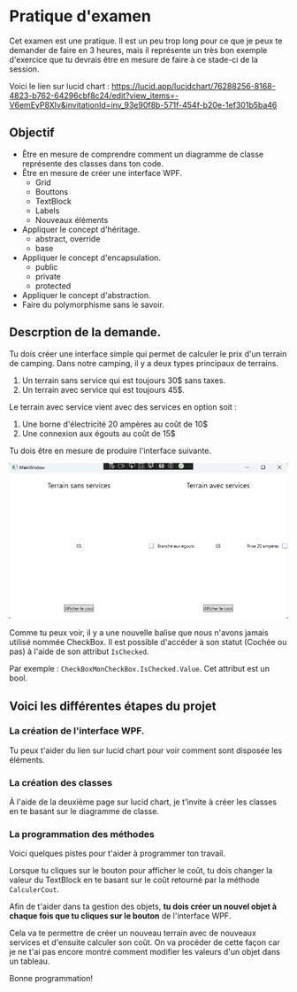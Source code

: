 # Pratique d'examen

Cet examen est une pratique. Il est un peu trop long pour ce que je peux te demander de faire en 3 heures, mais il représente un très bon exemple d'exercice que tu devrais être en mesure de faire à ce stade-ci de la session.

Voici le lien sur lucid chart : https://lucid.app/lucidchart/76288256-8168-4823-b762-64296cbf8c24/edit?view_items=-V6emEyP8XIv&invitationId=inv_93e90f8b-571f-454f-b20e-1ef301b5ba46

## Objectif

- Être en mesure de comprendre comment un diagramme de classe représente des classes dans ton code.
- Être en mesure de créer une interface WPF.
  - Grid
  - Bouttons
  - TextBlock
  - Labels
  - Nouveaux éléments
- Appliquer le concept d'héritage.
  - abstract, override
  - base
- Appliquer le concept d'encapsulation.
  - public
  - private
  - protected
- Appliquer le concept d'abstraction.
- Faire du polymorphisme sans le savoir.

## Descrption de la demande.

Tu dois créer une interface simple qui permet de calculer le prix d'un terrain de camping. Dans notre camping, il y a deux types principaux de terrains.

1. Un terrain sans service qui est toujours 30$ sans taxes.
2. Un terrain avec service qui est toujours 45$.

Le terrain avec service vient avec des services en option soit :
1. Une borne d'électricité 20 ampères au coût de 10$
2. Une connexion aux égouts au coût de 15$

Tu dois être en mesure de produire l'interface suivante.

![Interface](Interface.png)

Comme tu peux voir, il y a une nouvelle balise que nous n'avons jamais utilisé nommée CheckBox. Il est possible d'accéder à son statut (Cochée ou pas) à l'aide de son attribut `IsChecked`.

Par exemple : `CheckBoxMonCheckBox.IsChecked.Value`.
Cet attribut est un bool.


## Voici les différentes étapes du projet

### La création de l'interface WPF.

Tu peux t'aider du lien sur lucid chart pour voir comment sont disposée les éléments.

### La création des classes

À l'aide de la deuxième page sur lucid chart, je t'invite à créer les classes en te basant sur le diagramme de classe.

### La programmation des méthodes

Voici quelques pistes pour t'aider à programmer ton travail.

Lorsque tu cliques sur le bouton pour afficher le coût, tu dois changer la valeur du TextBlock en te basant sur le coût retourné par la méthode `CalculerCout`.

Afin de t'aider dans ta gestion des objets, **tu dois créer un nouvel objet à chaque fois que tu cliques sur le bouton** de l'interface WPF.

Cela va te permettre de créer un nouveau terrain avec de nouveaux services et d'ensuite calculer son coût. On va procéder de cette façon car je ne t'ai pas encore montré comment modifier les valeurs d'un objet dans un tableau.

Bonne programmation!